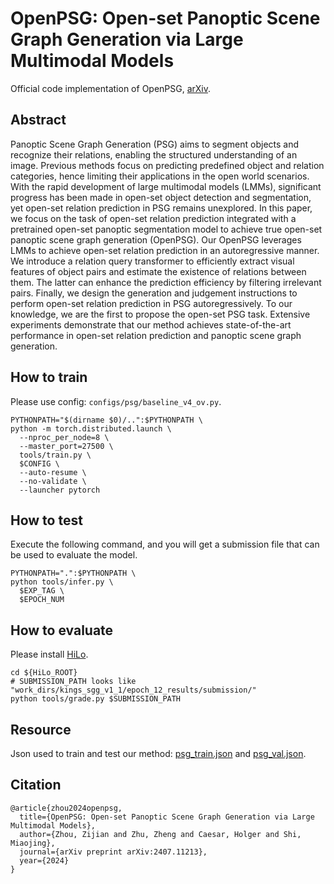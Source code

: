 # OpenPSG: Open-set Panoptic Scene Graph Generation via Large Multimodal Models

Official code implementation of OpenPSG, [arXiv](https://arxiv.org/abs/2311.16492).

## Abstract
Panoptic Scene Graph Generation (PSG) aims to segment objects and recognize their relations, enabling the structured understanding of an image. Previous methods focus on predicting predefined object and relation categories, hence limiting their applications in the open world scenarios. With the rapid development of large multimodal models (LMMs), significant progress has been made in open-set object detection and segmentation, yet open-set relation prediction in PSG remains unexplored. In this paper, we focus on the task of open-set relation prediction integrated with a pretrained open-set panoptic segmentation model to achieve true open-set panoptic scene graph generation (OpenPSG). Our OpenPSG leverages LMMs to achieve open-set relation prediction in an autoregressive manner. We introduce a relation query transformer to efficiently extract visual features of object pairs and estimate the existence of relations between them. The latter can enhance the prediction efficiency by filtering irrelevant pairs. Finally, we design the generation and judgement instructions to perform open-set relation prediction in PSG autoregressively. To our knowledge, we are the first to propose the open-set PSG task. Extensive experiments demonstrate that our method achieves state-of-the-art performance in open-set relation prediction and panoptic scene graph generation.

## How to train
Please use config: `configs/psg/baseline_v4_ov.py`.
```
PYTHONPATH="$(dirname $0)/..":$PYTHONPATH \
python -m torch.distributed.launch \
  --nproc_per_node=8 \
  --master_port=27500 \
  tools/train.py \
  $CONFIG \
  --auto-resume \
  --no-validate \
  --launcher pytorch
```

## How to test
Execute the following command, and you will get a submission file that can be used to evaluate the model.
```
PYTHONPATH=".":$PYTHONPATH \
python tools/infer.py \
  $EXP_TAG \
  $EPOCH_NUM
```

## How to evaluate
Please install [HiLo](https://github.com/franciszzj/HiLo).
```
cd ${HiLo_ROOT}
# SUBMISSION_PATH looks like "work_dirs/kings_sgg_v1_1/epoch_12_results/submission/"
python tools/grade.py $SUBMISSION_PATH
```

## Resource
Json used to train and test our method: [psg_train.json](https://emckclac-my.sharepoint.com/:u:/g/personal/k21163430_kcl_ac_uk/EUDvXDxSEexJnkBfy_1yr34BvJfimWQTUfOKEMTPwxyF0w?e=7tbF1R) and [psg_val.json](https://emckclac-my.sharepoint.com/:u:/g/personal/k21163430_kcl_ac_uk/Ecau5X4R8ylHsGc543BuqJsBggqhN8l3pLXT3-5TlVvzDg?e=5t1xVW).

## Citation
```
@article{zhou2024openpsg,
  title={OpenPSG: Open-set Panoptic Scene Graph Generation via Large Multimodal Models},
  author={Zhou, Zijian and Zhu, Zheng and Caesar, Holger and Shi, Miaojing},
  journal={arXiv preprint arXiv:2407.11213},
  year={2024}
}
```
